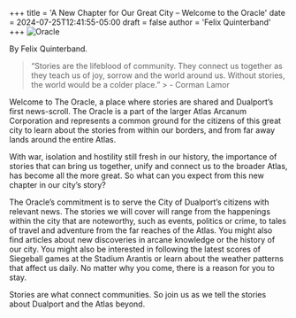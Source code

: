 +++
title = 'A New Chapter for Our Great City – Welcome to the Oracle'
date = 2024-07-25T12:41:55-05:00
draft = false
author = 'Felix Quinterband'
+++
![Oracle](oracle-art.jpg)

By Felix Quinterband.

> “Stories are the lifeblood of community. They connect us together as they teach us of joy, sorrow and the world around us. Without stories, the world would be a colder place.” > - Corman Lamor

Welcome to The Oracle, a place where stories are shared and Dualport’s first news-scroll. The Oracle is a part of the larger Atlas Arcanum Corporation and represents a common ground for the citizens of this great city to learn about the stories from within our borders, and from far away lands around the entire Atlas.

With war, isolation and hostility still fresh in our history, the importance of stories that can bring us together, unify and connect us to the broader Atlas, has become all the more great. So what can you expect from this new chapter in our city’s story?

The Oracle’s commitment is to serve the City of Dualport’s citizens with relevant news. The stories we will cover will range from the happenings within the city that are noteworthy, such as events, politics or crime, to tales of travel and adventure from the far reaches of the Atlas. You might also find articles about new discoveries in arcane knowledge or the history of our city. You might also be interested in following the latest scores of Siegeball games at the Stadium Arantis or learn about the weather patterns that affect us daily. No matter why you come, there is a reason for you to stay.

Stories are what connect communities. So join us as we tell the stories about Dualport and the Atlas beyond.